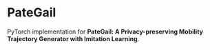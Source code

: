 # PateGail

PyTorch implementation for **PateGail: A Privacy-preserving Mobility Trajectory Generator with Imitation Learning**.
